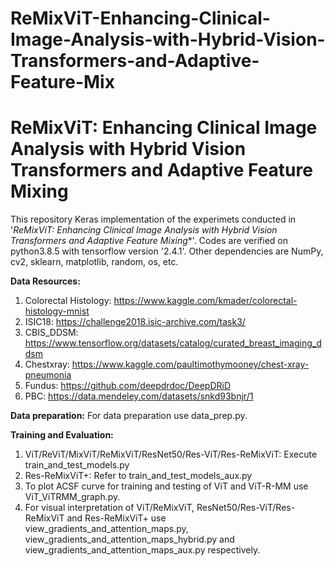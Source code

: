 # ReMixViT-Enhancing-Clinical-Image-Analysis-with-Hybrid-Vision-Transformers-and-Adaptive-Feature-Mix

# ReMixViT: Enhancing Clinical Image Analysis with Hybrid Vision Transformers and Adaptive Feature Mixing
This repository Keras implementation of the experimets conducted in '*ReMixViT: Enhancing Clinical Image Analysis with Hybrid Vision Transformers and Adaptive Feature Mixing**'. Codes are verified on python3.8.5 with tensorflow version '2.4.1'. Other dependencies are NumPy, cv2, sklearn, matplotlib, random, os, etc.

**Data Resources:**

1. Colorectal Histology: https://www.kaggle.com/kmader/colorectal-histology-mnist
2. ISIC18: https://challenge2018.isic-archive.com/task3/
3. CBIS_DDSM: https://www.tensorflow.org/datasets/catalog/curated_breast_imaging_ddsm
4. Chestxray: https://www.kaggle.com/paultimothymooney/chest-xray-pneumonia
5. Fundus: https://github.com/deepdrdoc/DeepDRiD
6. PBC: https://data.mendeley.com/datasets/snkd93bnjr/1

**Data preparation:** For data preparation use data_prep.py.

**Training and Evaluation:**
1. ViT/ReViT/MixViT/ReMixViT/ResNet50/Res-ViT/Res-ReMixViT: Execute train_and_test_models.py
2. Res-ReMixViT+: Refer to train_and_test_models_aux.py
3. To plot ACSF curve for training and testing of ViT and ViT-R-MM use ViT_ViTRMM_graph.py.
4. For visual interpretation of ViT/ReMixViT, ResNet50/Res-ViT/Res-ReMixViT and Res-ReMixViT+ use view_gradients_and_attention_maps.py, view_gradients_and_attention_maps_hybrid.py and view_gradients_and_attention_maps_aux.py respectively.
